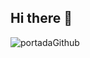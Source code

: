 ## Hi there 👋

<!--
**IvSerp/IvSerp** is a ✨ _special_ ✨ repository because its `README.md` (this file) appears on your GitHub profile.

Here are some ideas to get you started:

- 🔭 I’m currently working on ...
- 🌱 I’m currently learning ...
- 👯 I’m looking to collaborate on ...
- 🤔 I’m looking for help with ...
- 💬 Ask me about ...
- 📫 How to reach me: ...
- 😄 Pronouns: ...
- ⚡ Fun fact: ...
-->
![portadaGithub](https://github.com/user-attachments/assets/2d8450e4-6107-4386-ace3-eec568743e57)

